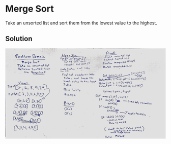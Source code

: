 # Merge Sort

Take an unsorted list and sort them from the lowest value to the highest.

## Solution
![Whiteboarding](../whiteboard_img/merge_sort.jpg)